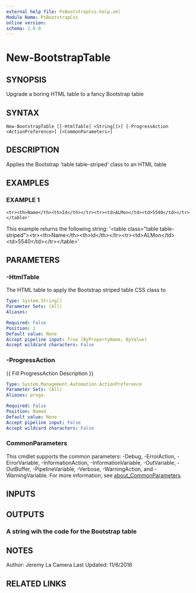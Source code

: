 ```yaml
---
external help file: PsBootstrapCss-help.xml
Module Name: PsBootstrapCss
online version:
schema: 2.0.0
---
```


# New-BootstrapTable

## SYNOPSIS
Upgrade a boring HTML table to a fancy Bootstrap table

## SYNTAX

```
New-BootstrapTable [[-HtmlTable] <String[]>] [-ProgressAction <ActionPreference>] [<CommonParameters>]
```

## DESCRIPTION
Applies the Bootstrap 'table table-striped' class to an HTML table

## EXAMPLES

### EXAMPLE 1
```
<tr><th>Name</th><th>Id</th></tr><tr><td>ALMon</td><td>5540</td></tr></table>'
```

This example returns the following string:
'\<table class="table table-striped"\>\<tr\>\<th\>Name\</th\>\<th\>Id\</th\>\</tr\>\<tr\>\<td\>ALMon\</td\>\<td\>5540\</td\>\</tr\>\</table\>'

## PARAMETERS

### -HtmlTable
The HTML table to apply the Bootstrap striped table CSS class to

```yaml
Type: System.String[]
Parameter Sets: (All)
Aliases:

Required: False
Position: 1
Default value: None
Accept pipeline input: True (ByPropertyName, ByValue)
Accept wildcard characters: False
```

### -ProgressAction
{{ Fill ProgressAction Description }}

```yaml
Type: System.Management.Automation.ActionPreference
Parameter Sets: (All)
Aliases: proga

Required: False
Position: Named
Default value: None
Accept pipeline input: False
Accept wildcard characters: False
```

### CommonParameters
This cmdlet supports the common parameters: -Debug, -ErrorAction, -ErrorVariable, -InformationAction, -InformationVariable, -OutVariable, -OutBuffer, -PipelineVariable, -Verbose, -WarningAction, and -WarningVariable. For more information, see [about_CommonParameters](http://go.microsoft.com/fwlink/?LinkID=113216).

## INPUTS

## OUTPUTS

### A string wih the code for the Bootstrap table
## NOTES
Author: Jeremy La Camera
Last Updated: 11/6/2016

## RELATED LINKS
